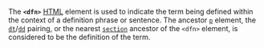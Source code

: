 The **`<dfn>`** [HTML](https://developer.mozilla.org/en-US/docs/Web/HTML) element is used to indicate the term being defined within the context of a definition phrase or sentence. The ancestor [`p`](p!) element, the [`dt`](dt!)/[`dd`](dd!) pairing, or the nearest [`section`](section!) ancestor of the `<dfn>` element, is considered to be the definition of the term.
